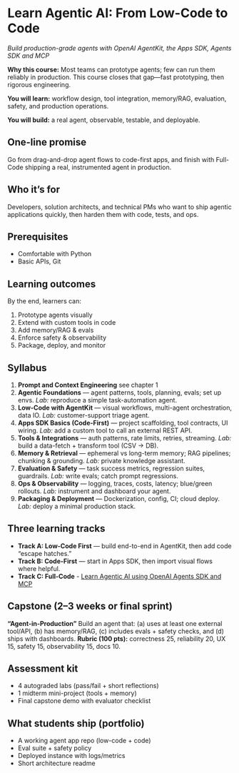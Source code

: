# Learn Agentic AI: From Low-Code to Code
*Build production-grade agents with OpenAI AgentKit, the Apps SDK, Agents SDK and MCP*

**Why this course:** Most teams can prototype agents; few can run them reliably in production. This course closes that gap—fast prototyping, then rigorous engineering.

**You will learn:** workflow design, tool integration, memory/RAG, evaluation, safety, and production operations.

**You will build:** a real agent, observable, testable, and deployable.

## One-line promise

Go from drag-and-drop agent flows to code-first apps, and finish with Full-Code shipping a real, instrumented agent in production.

## Who it’s for

Developers, solution architects, and technical PMs who want to ship agentic applications quickly, then harden them with code, tests, and ops.

## Prerequisites

* Comfortable with Python
* Basic APIs, Git


## Learning outcomes

By the end, learners can:

1. Prototype agents visually
2. Extend with custom tools in code
3. Add memory/RAG & evals
4. Enforce safety & observability
5. Package, deploy, and monitor

## Syllabus

1. **Prompt and Context Engineering** see chapter 1
2. **Agentic Foundations** — agent patterns, tools, planning, evals; set up envs. *Lab:* reproduce a simple task-automation agent.
3. **Low-Code with AgentKit** — visual workflows, multi-agent orchestration, data IO. *Lab:* customer-support triage agent.
4. **Apps SDK Basics (Code-First)** — project scaffolding, tool contracts, UI wiring. *Lab:* add a custom tool to call an external REST API.
5. **Tools & Integrations** — auth patterns, rate limits, retries, streaming. *Lab:* build a data-fetch + transform tool (CSV → DB).
6. **Memory & Retrieval** — ephemeral vs long-term memory; RAG pipelines; chunking & grounding. *Lab:* private knowledge assistant.
7. **Evaluation & Safety** — task success metrics, regression suites, guardrails. *Lab:* write evals; catch prompt regressions.
8. **Ops & Observability** — logging, traces, costs, latency; blue/green rollouts. *Lab:* instrument and dashboard your agent.
9. **Packaging & Deployment** — Dockerization, config, CI; cloud deploy. *Lab:* deploy a minimal production stack.

## Three learning tracks

* **Track A: Low-Code First** — build end-to-end in AgentKit, then add code “escape hatches.”
* **Track B: Code-First** — start in Apps SDK, then import visual flows where helpful.
* **Track C: Full-Code** - [Learn Agentic AI using OpenAI Agents SDK and MCP](https://github.com/panaversity/learn-agentic-ai)

## Capstone (2–3 weeks or final sprint)

**“Agent-in-Production”**
Build an agent that: (a) uses at least one external tool/API, (b) has memory/RAG, (c) includes evals + safety checks, and (d) ships with dashboards.
**Rubric (100 pts):** correctness 25, reliability 20, UX 15, safety 15, observability 15, docs 10.

## Assessment kit

* 4 autograded labs (pass/fail + short reflections)
* 1 midterm mini-project (tools + memory)
* Final capstone demo with evaluator checklist

## What students ship (portfolio)

* A working agent app repo (low-code + code)
* Eval suite + safety policy
* Deployed instance with logs/metrics
* Short architecture readme


